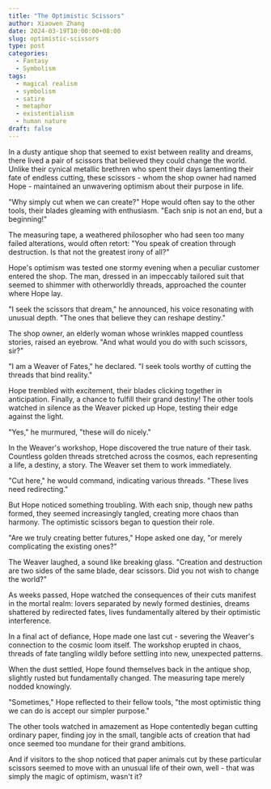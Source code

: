 ```yaml
---
title: "The Optimistic Scissors"
author: Xiaowen Zhang
date: 2024-03-19T10:00:00+08:00
slug: optimistic-scissors
type: post
categories:
  - Fantasy
  - Symbolism
tags:
  - magical realism
  - symbolism
  - satire
  - metaphor
  - existentialism
  - human nature
draft: false
---
```


In a dusty antique shop that seemed to exist between reality and dreams, there lived a pair of scissors that believed they could change the world. Unlike their cynical metallic brethren who spent their days lamenting their fate of endless cutting, these scissors - whom the shop owner had named Hope - maintained an unwavering optimism about their purpose in life.

"Why simply cut when we can create?" Hope would often say to the other tools, their blades gleaming with enthusiasm. "Each snip is not an end, but a beginning!"

The measuring tape, a weathered philosopher who had seen too many failed alterations, would often retort: "You speak of creation through destruction. Is that not the greatest irony of all?"

Hope's optimism was tested one stormy evening when a peculiar customer entered the shop. The man, dressed in an impeccably tailored suit that seemed to shimmer with otherworldly threads, approached the counter where Hope lay.

"I seek the scissors that dream," he announced, his voice resonating with unusual depth. "The ones that believe they can reshape destiny."

The shop owner, an elderly woman whose wrinkles mapped countless stories, raised an eyebrow. "And what would you do with such scissors, sir?"

"I am a Weaver of Fates," he declared. "I seek tools worthy of cutting the threads that bind reality."

Hope trembled with excitement, their blades clicking together in anticipation. Finally, a chance to fulfill their grand destiny! The other tools watched in silence as the Weaver picked up Hope, testing their edge against the light.

"Yes," he murmured, "these will do nicely."

In the Weaver's workshop, Hope discovered the true nature of their task. Countless golden threads stretched across the cosmos, each representing a life, a destiny, a story. The Weaver set them to work immediately.

"Cut here," he would command, indicating various threads. "These lives need redirecting."

But Hope noticed something troubling. With each snip, though new paths formed, they seemed increasingly tangled, creating more chaos than harmony. The optimistic scissors began to question their role.

"Are we truly creating better futures," Hope asked one day, "or merely complicating the existing ones?"

The Weaver laughed, a sound like breaking glass. "Creation and destruction are two sides of the same blade, dear scissors. Did you not wish to change the world?"

As weeks passed, Hope watched the consequences of their cuts manifest in the mortal realm: lovers separated by newly formed destinies, dreams shattered by redirected fates, lives fundamentally altered by their optimistic interference.

In a final act of defiance, Hope made one last cut - severing the Weaver's connection to the cosmic loom itself. The workshop erupted in chaos, threads of fate tangling wildly before settling into new, unexpected patterns.

When the dust settled, Hope found themselves back in the antique shop, slightly rusted but fundamentally changed. The measuring tape merely nodded knowingly.

"Sometimes," Hope reflected to their fellow tools, "the most optimistic thing we can do is accept our simpler purpose."

The other tools watched in amazement as Hope contentedly began cutting ordinary paper, finding joy in the small, tangible acts of creation that had once seemed too mundane for their grand ambitions.

And if visitors to the shop noticed that paper animals cut by these particular scissors seemed to move with an unusual life of their own, well - that was simply the magic of optimism, wasn't it?